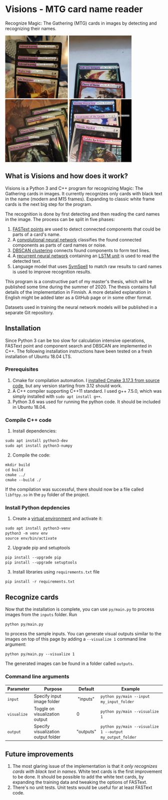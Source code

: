 # Visions - MTG card name reader
Recognize Magic: The Gathering (MTG) cards in images by detecting and recognizing their names.

<a href="readme_imgs/1.jpg"><img src="readme_imgs/1.jpg" width="200" /></a>
<a href="readme_imgs/2.jpg"><img src="readme_imgs/2.jpg" width="200" /></a>
<a href="readme_imgs/3.jpg"><img src="readme_imgs/3.jpg" width="200" /></a>
<a href="readme_imgs/4.jpg"><img src="readme_imgs/4.jpg" width="200" /></a>

## What is Visions and how does it work?

Visions is a Python 3 and C++ program for recognizing Magic: The Gathering cards in images. It currently recognizes only cards with black text in the name (modern and M15 frames). Expanding to classic white frame cards is the next big step for the program.

The recognition is done by first detecting and then reading the card names in the image. The process can be split in five phases:

1. [FASText points](https://www.cv-foundation.org/openaccess/content_iccv_2015/papers/Busta_FASText_Efficient_Unconstrained_ICCV_2015_paper.pdf) are used to detect connected components that could be parts of a card's name.
2. A [convolutional neural network](https://en.wikipedia.org/wiki/Convolutional_neural_network) classifies the found connected components as parts of card names or noise.
3. [DBSCAN clustering](https://dl.acm.org/doi/10.5555/3001460.3001507) connects found components to form text lines.
4. A [recurrent neural network](https://keras.io/examples/image_ocr/) containing an [LSTM unit](https://dl.acm.org/doi/10.1162/neco.1997.9.8.1735) is used to read the detected text.
5. Language model that uses [SymSpell](https://medium.com/@wolfgarbe/1000x-faster-spelling-correction-algorithm-2012-8701fcd87a5f) to match raw results to card names is used to improve recognition results.

This program is a constructive part of my master's thesis, which will be published some time during the summer of 2020. The thesis contains full details of the implementation in Finnish. A more detailed explanation in English might be added later as a GitHub page or in some other format.

Datasets used in training the neural network models will be published in a separate Git repository.

## Installation
Since Python 3 can be too slow for calculation intensive operations, FASText point and component search and DBSCAN are implemented in C++. The following installation instructions have been tested on a fresh installation of Ubuntu 18.04 LTS.

### Prerequisites

1. Cmake for compilation automation. I [installed Cmake 3.17.3 from source code](https://cmake.org/install/), but any version starting from 3.12 should work.
1. A C++ compiler supporting C++11 standard. I used g++ 7.5.0, which was simply installed with ``sudo apt install g++``.
2. Python 3.6 was used for running the python code. It should be included in Ubuntu 18.04.

### Compile C++ code
1. Install dependencies:
```
sudo apt install python3-dev
sudo apt install python3-numpy
```

2. Compile the code:
```
mkdir build
cd build
cmake ../
cmake --build ./
```
If the compilation was successful, there should now be a file called ``libftpy.so`` in the ``py`` folder of the project.

### Install Python depdencies
1. Create a [virtual environment](https://packaging.python.org/guides/installing-using-pip-and-virtual-environments/) and activate it:
```
sudo apt install python3-venv
python3 -m venv env
source env/bin/activate
```

2. Upgrade pip and setuptools
```
pip install --upgrade pip
pip install --upgrade setuptools
```

3. Install libraries using ``requirements.txt`` file
```
pip install -r requirements.txt
```

## Recognize cards
Now that the installation is complete, you can use ``py/main.py`` to process images from the ``inputs`` folder. Run 
```
python py/main.py
``` 
to process the sample inputs. You can generate visual outputs similar to the images on top of this page by adding a ``--visualize 1`` command line argument:
```
python py/main.py --visualize 1
```
The generated images can be found in a folder called ``outputs``.

### Command line arguments

| Parameter | Purpose | Default | Example |
| ----------| --------| ------- | ------- |
| ``input`` | Specify input image folder | "inputs" |``python py/main --input my_input_folder`` |
| ``visualize`` | Toggle on visualization output | 0 | ``python py/main --visualize 1`` |
| ``output`` | Specify visualization output folder | "outputs" |``python py/main --visualize 1 --output my_output_folder`` |

## Future improvements

1. The most glaring issue of the implementation is that it *only recognizes cards with black text in names*. White text cards is the first improvement to be done. It should be possible to add the white text cards, by expanding the training data and tweaking the options of FASText.
2. There's no unit tests. Unit tests would be useful for at least FASText code.